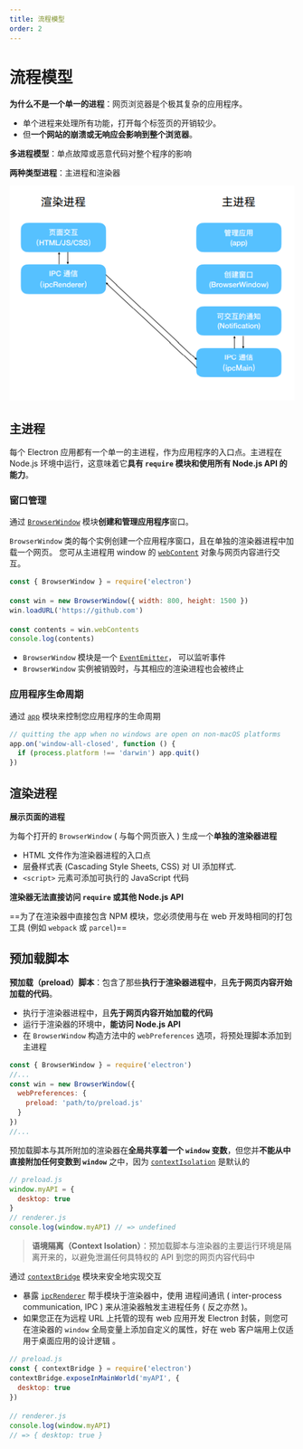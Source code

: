 ```yaml
---
title: 流程模型
order: 2
---
```


# 流程模型

**为什么不是一个单一的进程**：网页浏览器是个极其复杂的应用程序。

- 单个进程来处理所有功能，打开每个标签页的开销较少。
- 但**一个网站的崩溃或无响应会影响到整个浏览器**。

**多进程模型**：单点故障或恶意代码对整个程序的影响

**两种类型进程**：主进程和渲染器

![image-20211029232707443](model.assets/image-20211029232707443.png)

## 主进程

每个 Electron 应用都有一个单一的主进程，作为应用程序的入口点。主进程在 Node.js 环境中运行，这意味着它**具有 `require` 模块和使用所有 Node.js API 的能力**。

### 窗口管理

通过 [`BrowserWindow`](https://www.electronjs.org/zh/docs/latest/api/browser-window) 模块**创建和管理应用程序**窗口。

`BrowserWindow` 类的每个实例创建一个应用程序窗口，且在单独的渲染器进程中加载一个网页。 您可从主进程用 window 的 [`webContent`](https://www.electronjs.org/zh/docs/latest/api/web-contents) 对象与网页内容进行交互。

```js
const { BrowserWindow } = require('electron')

const win = new BrowserWindow({ width: 800, height: 1500 })
win.loadURL('https://github.com')

const contents = win.webContents
console.log(contents)
```

- `BrowserWindow` 模块是一个 [`EventEmitter`](https://nodejs.org/api/events.html#events_class_eventemitter)， 可以监听事件
- `BrowserWindow` 实例被销毁时，与其相应的渲染进程也会被终止

### 应用程序生命周期

通过 [`app`](https://www.electronjs.org/zh/docs/latest/api/app) 模块来控制您应用程序的生命周期

```js
// quitting the app when no windows are open on non-macOS platforms
app.on('window-all-closed', function () {
  if (process.platform !== 'darwin') app.quit()
})
```

## 渲染进程

**展示页面的进程**

为每个打开的 `BrowserWindow` ( 与每个网页嵌入 ) 生成一个**单独的渲染器进程**

- HTML 文件作为渲染器进程的入口点
- 层叠样式表 (Cascading Style Sheets, CSS) 对 UI 添加样式.
- `<script>` 元素可添加可执行的 JavaScript 代码

**渲染器无法直接访问 `require` 或其他 Node.js API**

==为了在渲染器中直接包含 NPM 模块，您必须使用与在 web 开发時相同的打包工具 (例如 `webpack` 或 `parcel`)==

## 预加载脚本

**预加载（preload）脚本**：包含了那些**执行于渲染器进程中**，且**先于网页内容开始加载的代码**。

- 执行于渲染器进程中，且**先于网页内容开始加载的代码**
- 运行于渲染器的环境中，**能访问 Node.js API**
- 在 `BrowserWindow` 构造方法中的 `webPreferences` 选项，将预处理脚本添加到主进程

```js
const { BrowserWindow } = require('electron')
//...
const win = new BrowserWindow({
  webPreferences: {
    preload: 'path/to/preload.js'
  }
})
//...
```

预加载脚本与其所附加的渲染器在**全局共享着一个 `window` 变数**，但您并**不能从中直接附加任何变数到 `window`** 之中，因为 [`contextIsolation`](https://www.electronjs.org/zh/docs/latest/tutorial/context-isolation) 是默认的

```js
// preload.js
window.myAPI = {
  desktop: true
}
// renderer.js
console.log(window.myAPI) // => undefined
```

> **语境隔离（Context Isolation）**：预加载脚本与渲染器的主要运行环境是隔离开来的，以避免泄漏任何具特权的 API 到您的网页内容代码中

通过 [`contextBridge`](https://www.electronjs.org/zh/docs/latest/api/context-bridge) 模块来安全地实现交互

- 暴露 [`ipcRenderer`](https://www.electronjs.org/zh/docs/latest/api/ipc-renderer) 帮手模块于渲染器中，使用 进程间通讯 ( inter-process communication, IPC ) 来从渲染器触发主进程任务 ( 反之亦然 )。
- 如果您正在为远程 URL 上托管的现有 web 应用开发 Electron 封裝，则您可在渲染器的 `window` 全局变量上添加自定义的属性，好在 web 客户端用上仅适用于桌面应用的设计逻辑 。

```js
// preload.js
const { contextBridge } = require('electron')
contextBridge.exposeInMainWorld('myAPI', {
  desktop: true
})

// renderer.js
console.log(window.myAPI)
// => { desktop: true }
```

